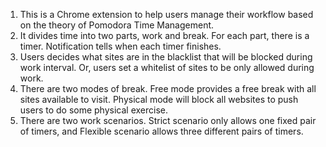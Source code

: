1. This is a Chrome extension to help users manage their workflow based on the theory of Pomodora Time Management. 
2. It divides time into two parts, work and break. For each part, there is a timer. Notification tells when each timer finishes. 
3. Users decides what sites are in the blacklist that will be blocked during work interval. Or, users set a whitelist of sites to be only allowed during work. 
4. There are two modes of break. Free mode provides a free break with all sites available to visit. Physical mode will block all websites to push users to do some physical exercise. 
5. There are two work scenarios. Strict scenario only allows one fixed pair of timers, and Flexible scenario allows three different pairs of timers. 
